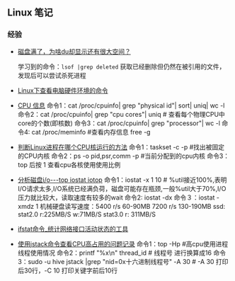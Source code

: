 
## Linux 笔记

### 经验
- [磁盘满了，为啥du却显示还有很大空间？](https://mp.weixin.qq.com/s?__biz=MjM5ODYxMDA5OQ==&mid=2651961840&idx=1&sn=d3f2600d0c01b926285c244e54be55f0&chksm=bd2d0c2c8a5a853a3bb8465a75878c9c3e25705fd8e1b9a33f60ca621b1bdb012a9609b6f5a)

  学习到的命令：`lsof |grep deleted` 获取已经删除但仍然在被引用的文件，发现后可以尝试杀死进程

- [Linux下查看电脑硬件环境的命令](https://blog.csdn.net/wjlwangluo/article/details/77511692)


- [CPU 信息](https://www.cnblogs.com/charlesblc/p/8309563.html)
  命令1：cat /proc/cpuinfo| grep "physical id"| sort| uniq| wc -l
  命令2：cat /proc/cpuinfo| grep "cpu cores"| uniq # 查看每个物理CPU中core的个数(即核数)
  命令3：cat /proc/cpuinfo| grep "processor"| wc -l
  命令4: cat /proc/meminfo #查看内存信息 free -g

- [判断Linux进程在哪个CPU核运行的方法](https://blog.csdn.net/ibless/article/details/82431101)
  命令1：taskset -c -p <pid>  #找出被固定的CPU内核
  命令2：ps -o pid,psr,comm -p <pid>   #当前分配到的cpu内核
  命令3：top 后按 1 查看cpu各核使用使用比例 

- [分析磁盘i/o---top iostat iotop](https://blog.csdn.net/mao_xiaoxi/article/details/88392955)
  命令1：iostat -x 1 10  # %util接近100%,表明I/O请求太多,I/O系统已经满负荷，磁盘可能存在瓶颈,一般%util大于70%,I/O压力就比较大，读取速度有较多的wait
  命令2: iostat -dx
  命令３：iostat -xmdz 1
  机械硬盘读写速度：5400 r/s 60-90MB 7200 r/s 130-190MB
  ssd: stat2.0 r:225MB/S  w:71MB/S stat3.0 r: 311MB/S

- [ifstat命令_统计网络接口活动状态的工具](https://www.cnblogs.com/friday0502/p/9450562.html)
  

- [使用jstack命令查看CPU高占用的问题记录](https://www.cnblogs.com/xujanus/p/11275413.html)
  命令1：top -Hp <pid>  #高cpu使用进程线程使用情况
  命令2：printf "%x\n" thread_id  # 线程号 进行换算成16
  命令3：sudo -u hive jstack <pid> |grep "nid=0x十六进制线程号" -A 30  # -A 30 打印后30行，-C 10 打印关键字前后10行



